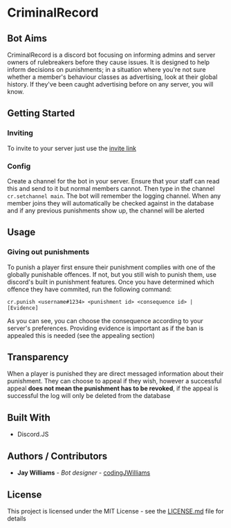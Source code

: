 # CriminalRecord

## Bot Aims

CriminalRecord is a discord bot focusing on informing admins and server owners of rulebreakers before they cause issues. It is designed to help inform decisions on punishments; in a situation where you're not sure whether a member's behaviour classes as advertising, look at their global history. If they've been caught advertising before on any server, you will know.

## Getting Started

### Inviting

To invite to your server just use the [invite link](https://google.com)

### Config

Create a channel for the bot in your server. Ensure that your staff can read this and send to it but normal members cannot. Then type in the channel `cr.setchannel main`. The bot will remember the logging channel. When any member joins they will automatically be checked against in the database and if any previous punishments show up, the channel will be alerted

## Usage

### Giving out punishments

To punish a player first ensure their punishment complies with one of the globally punishable offences. If not, but you still wish to punish them, use discord's built in punishment features. Once you have determined which offence they have commited, run the following command:
```
cr.punish <username#1234> <punishment id> <consequence id> | [Evidence]
```
As you can see, you can choose the consequence according to your server's preferences. Providing evidence is important as if the ban is appealed this is needed (see the appealing section)

## Transparency

When a player is punished they are direct messaged information about their punishment. 
They can choose to appeal if they wish, however a successful appeal **does not mean the punishment has to be revoked**, if the appeal is successful the log will only be deleted from the database

## Built With
* Discord.JS

## Authors / Contributors

* **Jay Williams** - *Bot designer* - [codingJWilliams](https://github.com/codingJWilliams)

## License

This project is licensed under the MIT License - see the [LICENSE.md](LICENSE.md) file for details


